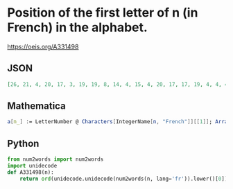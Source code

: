 # Position of the first letter of n \(in French\) in the alphabet\.
https://oeis.org/A331498
## JSON
```JSON
[26, 21, 4, 20, 17, 3, 19, 19, 8, 14, 4, 15, 4, 20, 17, 17, 19, 4, 4, 4, 22, 22, 22, 22, 22, 22, 22, 22, 22, 22, 20, 20, 20, 20, 20, 20, 20, 20, 20, 20, 17, 17, 17, 17, 17, 17, 17, 17, 17, 17, 3, 3, 3, 3, 3, 3, 3, 3, 3, 3, 19, 19, 19, 19, 19, 19, 19, 19, 19, 19]
```
## Mathematica
```Mathematica
a[n_] := LetterNumber @ Characters[IntegerName[n, "French"]][[1]]; Array[a, 100, 0]  (* _Amiram Eldar_, Jan 18 2020 *)
```
## Python
```Python
from num2words import num2words
import unidecode
def A331498(n):
    return ord(unidecode.unidecode(num2words(n, lang='fr')).lower()[0]) - 96 # _Chai Wah Wu_, Feb 27 2020
```

